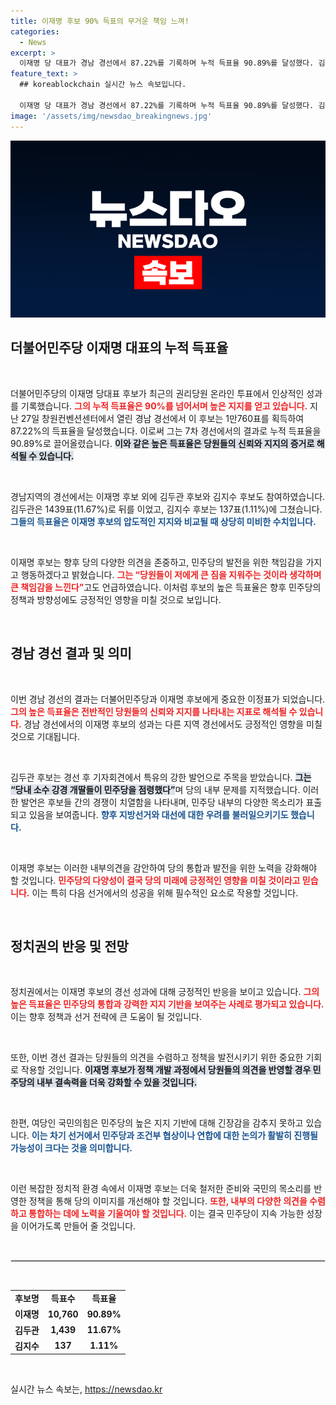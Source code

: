 ```yaml
---
title: 이재명 후보 90% 득표의 무거운 책임 느껴!
categories:
  - News
excerpt: >
  이재명 당 대표가 경남 경선에서 87.22%를 기록하며 누적 득표율 90.89%를 달성했다. 김두관 후보의 비판에도 불구하고, 이 후보는 당원들의 지지에 큰 책임감을 느낀다고 밝혔다. 민주당의 미래는 과연? 클릭해 확인하세요!
feature_text: >
  ## koreablockchain 실시간 뉴스 속보입니다.

  이재명 당 대표가 경남 경선에서 87.22%를 기록하며 누적 득표율 90.89%를 달성했다. 김두관 후보의 비판에도 불구하고, 이 후보는 당원들의 지지에 큰 책임감을 느낀다고 밝혔다. 민주당의 미래는 과연? 클릭해 확인하세요!
image: '/assets/img/newsdao_breakingnews.jpg'
---
```


<p><img src="/assets/img/newsdao_breakingnews.jpg" alt="koreablockchain 속보" /></p>

<h2 data-ke-size="size26">더불어민주당 이재명 대표의 누적 득표율</h2>

<p data-ke-size="size16">&nbsp;</p>

<p>더불어민주당의 이재명 당대표 후보가 최근의 권리당원 온라인 투표에서 인상적인 성과를 기록했습니다. <b><span style="color: #ee2323;">그의 누적 득표율은 90%를 넘어서며 높은 지지를 얻고 있습니다.</span></b> 지난 27일 창원컨벤션센터에서 열린 경남 경선에서 이 후보는 1만760표를 획득하여 87.22%의 득표율을 달성했습니다. 이로써 그는 7차 경선에서의 결과로 누적 득표율을 90.89%로 끌어올렸습니다. <b><span style="background-color: #21538527;">이와 같은 높은 득표율은 당원들의 신뢰와 지지의 증거로 해석될 수 있습니다.</span></b> </p>

<p data-ke-size="size16">&nbsp;</p>

<p>경남지역의 경선에서는 이재명 후보 외에 김두관 후보와 김지수 후보도 참여하였습니다. 김두관은 1439표(11.67%)로 뒤를 이었고, 김지수 후보는 137표(1.11%)에 그쳤습니다. <b><span style="color: #1a5490;">그들의 득표율은 이재명 후보의 압도적인 지지와 비교될 때 상당히 미비한 수치입니다.</span></b> </p>

<p data-ke-size="size16">&nbsp;</p>

<p>이재명 후보는 향후 당의 다양한 의견을 존중하고, 민주당의 발전을 위한 책임감을 가지고 행동하겠다고 밝혔습니다. <b><span style="color: #ee2323;">그는 “당원들이 저에게 큰 짐을 지워주는 것이라 생각하며 큰 책임감을 느낀다”</span></b>고도 언급하였습니다. 이처럼 후보의 높은 득표율은 향후 민주당의 정책과 방향성에도 긍정적인 영향을 미칠 것으로 보입니다.</p>

<p data-ke-size="size16">&nbsp;</p>

<h2 data-ke-size="size26">경남 경선 결과 및 의미</h2>

<p data-ke-size="size16">&nbsp;</p>

<p>이번 경남 경선의 결과는 더불어민주당과 이재명 후보에게 중요한 이정표가 되었습니다. <b><span style="color: #ee2323;">그의 높은 득표율은 전반적인 당원들의 신뢰와 지지를 나타내는 지표로 해석될 수 있습니다.</span></b> 경남 경선에서의 이재명 후보의 성과는 다른 지역 경선에서도 긍정적인 영향을 미칠 것으로 기대됩니다.</p>

<p data-ke-size="size16">&nbsp;</p>

<p>김두관 후보는 경선 후 기자회견에서 특유의 강한 발언으로 주목을 받았습니다. <b><span style="background-color: #21538527;">그는 “당내 소수 강경 개딸들이 민주당을 점령했다”</span></b>며 당의 내부 문제를 지적했습니다. 이러한 발언은 후보들 간의 경쟁이 치열함을 나타내며, 민주당 내부의 다양한 목소리가 표출되고 있음을 보여줍니다. <b><span style="color: #1a5490;">향후 지방선거와 대선에 대한 우려를 불러일으키기도 했습니다.</span></b></p>

<p data-ke-size="size16">&nbsp;</p>

<p>이재명 후보는 이러한 내부의견을 감안하여 당의 통합과 발전을 위한 노력을 강화해야 할 것입니다. <b><span style="color: #ee2323;">민주당의 다양성이 결국 당의 미래에 긍정적인 영향을 미칠 것이라고 믿습니다.</span></b> 이는 특히 다음 선거에서의 성공을 위해 필수적인 요소로 작용할 것입니다. </p>

<p data-ke-size="size16">&nbsp;</p>

<h2 data-ke-size="size26">정치권의 반응 및 전망</h2>

<p data-ke-size="size16">&nbsp;</p>

<p>정치권에서는 이재명 후보의 경선 성과에 대해 긍정적인 반응을 보이고 있습니다. <b><span style="color: #ee2323;">그의 높은 득표율은 민주당의 통합과 강력한 지지 기반을 보여주는 사례로 평가되고 있습니다.</span></b> 이는 향후 정책과 선거 전략에 큰 도움이 될 것입니다.</p>

<p data-ke-size="size16">&nbsp;</p>

<p>또한, 이번 경선 결과는 당원들의 의견을 수렴하고 정책을 발전시키기 위한 중요한 기회로 작용할 것입니다. <b><span style="background-color: #21538527;">이재명 후보가 정책 개발 과정에서 당원들의 의견을 반영할 경우 민주당의 내부 결속력을 더욱 강화할 수 있을 것입니다.</span></b> </p>

<p data-ke-size="size16">&nbsp;</p>

<p>한편, 여당인 국민의힘은 민주당의 높은 지지 기반에 대해 긴장감을 감추지 못하고 있습니다. <b><span style="color: #1a5490;">이는 차기 선거에서 민주당과 조건부 협상이나 연합에 대한 논의가 활발히 진행될 가능성이 크다는 것을 의미합니다.</span></b></p>

<p data-ke-size="size16">&nbsp;</p>

<p>이런 복잡한 정치적 환경 속에서 이재명 후보는 더욱 철저한 준비와 국민의 목소리를 반영한 정책을 통해 당의 이미지를 개선해야 할 것입니다. <b><span style="color: #ee2323;">또한, 내부의 다양한 의견을 수렴하고 통합하는 데에 노력을 기울여야 할 것입니다.</span></b> 이는 결국 민주당이 지속 가능한 성장을 이어가도록 만들어 줄 것입니다.</p>

<p data-ke-size="size16">&nbsp;</p>

<hr style="border: 1px solid #e3e3e3;">

<p data-ke-size="size16">&nbsp;</p>

<table style="width: 100%; border-collapse: collapse;">
<tr>
<td style="text-align: center; height: 17px;"><b>후보명</b></td>
<td style="text-align: center; height: 17px;"><b>득표수</b></td>
<td style="text-align: center; height: 17px;"><b>득표율</b></td>
</tr>
<tr>
<td style="text-align: center; height: 17px;"><b>이재명</b></td>
<td style="text-align: center; height: 17px;"><b>10,760</b></td>
<td style="text-align: center; height: 17px;"><b>90.89%</b></td>
</tr>
<tr>
<td style="text-align: center; height: 17px;"><b>김두관</b></td>
<td style="text-align: center; height: 17px;"><b>1,439</b></td>
<td style="text-align: center; height: 17px;"><b>11.67%</b></td>
</tr>
<tr>
<td style="text-align: center; height: 17px;"><b>김지수</b></td>
<td style="text-align: center; height: 17px;"><b>137</b></td>
<td style="text-align: center; height: 17px;"><b>1.11%</b></td>
</tr>
</table>

<p data-ke-size="size16">&nbsp;</p>
실시간 뉴스 속보는, <a href="https://newsdao.kr" rel="dofollow">https://newsdao.kr</a>


